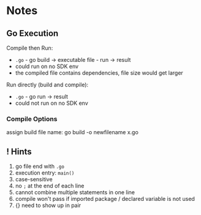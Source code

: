 # Notes

## Go Execution
Compile then Run: 
- `.go` - go build -> executable file - run -> result 
- could run on no SDK env
- the compiled file contains dependencies, file size would get larger

Run directly (build and compile):
- `.go` - go run -> result
- could not run on no SDK env

### Compile Options

assign build file name: go build -o newfilename x.go

## ! Hints
1. go file end with `.go`
2. execution entry: `main()`
3. case-sensitive
4. no `;` at the end of each line
5. cannot combine multiple statements in one line
6. compile won't pass if imported package / declared variable is not used
7. {} need to show up in pair
